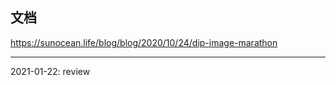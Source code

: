 ## 文档

<https://sunocean.life/blog/blog/2020/10/24/dip-image-marathon>

-----
<p class='reviewtip'>2021-01-22: review</p>
